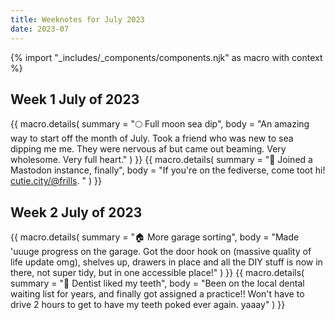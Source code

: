 ```yaml
---
title: Weeknotes for July 2023
date: 2023-07
---
```

{% import "_includes/_components/components.njk" as macro with context %}
## Week 1 July of 2023

<div class="pb-2">
    {{ macro.details(
      summary = "🌕 Full moon sea dip",
      body = "An amazing way to start off the month of July. Took a friend who was new to sea dipping me me. They were nervous af but came out beaming. Very wholesome. Very full heart."
    ) }}
    {{ macro.details(
      summary = "🐘 Joined a Mastodon instance, finally",
      body = "If you're on the fediverse, come toot hi! <a href='https://cutie.city/@frills' target='_blank'>cutie.city/@frills</a>. "
    ) }}
</div>

## Week 2 July of 2023

<div class="pb-2">
    {{ macro.details(
      summary = "🏠 More garage sorting",
      body = "Made 'uuuge progress on the garage. Got the door hook on (massive quality of life update omg), shelves up, drawers in place and all the DIY stuff is now in there, not super tidy, but in one accessible place!"
    ) }}
    {{ macro.details(
      summary = "🦷 Dentist liked my teeth",
      body = "Been on the local dental waiting list for years, and finally got assigned a practice!! Won't have to drive 2 hours to get to have my teeth poked ever again. yaaay"
    ) }}
</div>